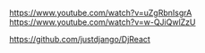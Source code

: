 https://www.youtube.com/watch?v=uZgRbnIsgrA
https://www.youtube.com/watch?v=w-QJiQwlZzU

https://github.com/justdjango/DjReact
